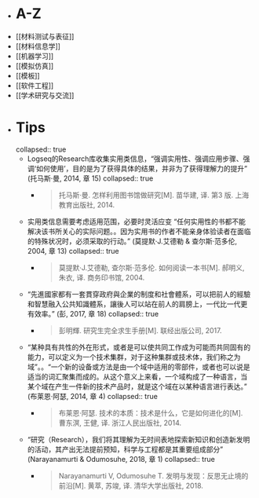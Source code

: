 - # A-Z
- [[材料测试与表征]]
- [[材料信息学]]
- [[机器学习]]
- [[模拟仿真]]
- [[模板]]
- [[软件工程]]
- [[学术研究与交流]]
- # Tips
  collapsed:: true
	- Logseq的Research库收集实用类信息，“强调实用性、强调应用步骤、强调‘如何使用’，目的是为了获得具体的结果，并非为了获得理解力的提升” (托马斯·曼, 2014, 章 15)
	  collapsed:: true
		- >托马斯·曼. 怎样利用图书馆做研究[M]. 苗华建, 译. 第3 版. 上海教育出版社, 2014.
	- 实用类信息需要考虑适用范围，必要时灵活应变 “任何实用性的书都不能解决该书所关心的实际问题。。因为实用书的作者不能亲身体验读者在面临的特殊状况时，必须采取的行动。” (莫提默·J.艾德勒 & 查尔斯·范多伦, 2004, 章 13)
	  collapsed:: true
		- >莫提默·J.艾德勒, 查尔斯·范多伦. 如何阅读一本书[M]. 郝明义, 朱衣, 译. 商务印书馆, 2004.
	- “先進國家都有一套貫穿政府與企業的制度和社會體系，可以把前人的經驗和智慧融入公共知識體系，讓後人可以站在前人的肩膀上，一代比一代更有效率。” (彭, 2017, 章 18)
	  collapsed:: true
		- > 彭明輝. 研究生完全求生手册[M]. 联经出版公司, 2017.
	- “某种具有共性的外在形式，或者是可以使共同工作成为可能而共同固有的能力，可以定义为一个技术集群，对于这种集群或技术体，我们称之为域”。。“一个新的设备或方法是由一个域中适用的零部件，或者也可以说是适当的词汇聚集而成的。从这个意义上来看，一个域构成了一种语言，当某个域在产生一件新的技术产品时，就是这个域在以某种语言进行表达。” (布莱恩·阿瑟, 2014, 章 4)
	  collapsed:: true
		- > 布莱恩·阿瑟. 技术的本质：技术是什么，它是如何进化的[M]. 曹东溟, 王健, 译. 浙江人民出版社, 2014.
	- “研究（Research），我们将其理解为无时间表地探索新知识和创造新发明的活动，其产出无法提前预知，科学与工程都是其重要组成部分” (Narayanamurti & Odumosuhe, 2018, 章 1)
	  collapsed:: true
		- > Narayanamurti V, Odumosuhe T. 发明与发现：反思无止境的前沿[M]. 黄萃, 苏竣, 译. 清华大学出版社, 2018.